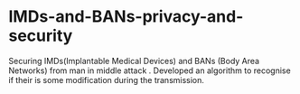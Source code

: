# IMDs-and-BANs-privacy-and-security
Securing IMDs(Implantable Medical Devices) and BANs (Body Area Networks) from man in middle attack . Developed an algorithm to recognise if their is some modification during the transmission. 

